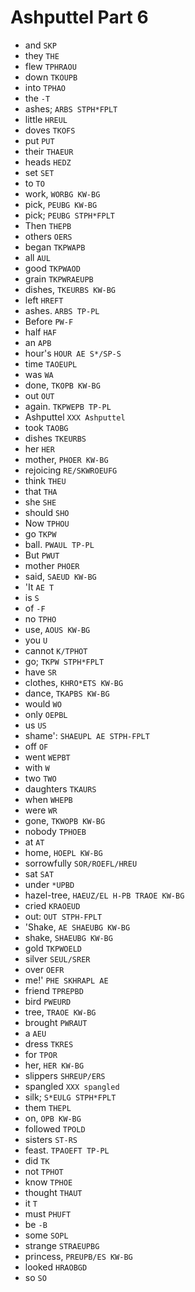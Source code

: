 # Ashputtel Part 6

* and `SKP`
* they `THE`
* flew `TPHRAOU`
* down `TKOUPB`
* into `TPHAO`
* the `-T`
* ashes; `ARBS STPH*FPLT`
* little `HREUL`
* doves `TKOFS`
* put `PUT`
* their `THAEUR`
* heads `HEDZ`
* set `SET`
* to `TO`
* work, `WORBG KW-BG`
* pick, `PEUBG KW-BG`
* pick; `PEUBG STPH*FPLT`
* Then `THEPB`
* others `OERS`
* began `TKPWAPB`
* all `AUL`
* good `TKPWAOD`
* grain `TKPWRAEUPB`
* dishes, `TKEURBS KW-BG`
* left `HREFT`
* ashes. `ARBS TP-PL`
* Before `PW-F`
* half `HAF`
* an `APB`
* hour's `HOUR AE S*/SP-S`
* time `TAOEUPL`
* was `WA`
* done, `TKOPB KW-BG`
* out `OUT`
* again. `TKPWEPB TP-PL`
* Ashputtel `XXX Ashputtel`
* took `TAOBG`
* dishes `TKEURBS`
* her `HER`
* mother, `PHOER KW-BG`
* rejoicing `RE/SKWROEUFG`
* think `THEU`
* that `THA`
* she `SHE`
* should `SHO`
* Now `TPHOU`
* go `TKPW`
* ball. `PWAUL TP-PL`
* But `PWUT`
* mother `PHOER`
* said, `SAEUD KW-BG`
* 'It `AE T`
* is `S`
* of `-F`
* no `TPHO`
* use, `AOUS KW-BG`
* you `U`
* cannot `K/TPHOT`
* go; `TKPW STPH*FPLT`
* have `SR`
* clothes, `KHRO*ETS KW-BG`
* dance, `TKAPBS KW-BG`
* would `WO`
* only `OEPBL`
* us `US`
* shame': `SHAEUPL AE STPH-FPLT`
* off `OF`
* went `WEPBT`
* with `W`
* two `TWO`
* daughters `TKAURS`
* when `WHEPB`
* were `WR`
* gone, `TKWOPB KW-BG`
* nobody `TPHOEB`
* at `AT`
* home, `HOEPL KW-BG`
* sorrowfully `SOR/ROEFL/HREU`
* sat `SAT`
* under `*UPBD`
* hazel-tree, `HAEUZ/EL H-PB TRAOE KW-BG`
* cried `KRAOEUD`
* out: `OUT STPH-FPLT`
* 'Shake, `AE SHAEUBG KW-BG`
* shake, `SHAEUBG KW-BG`
* gold `TKPWOELD`
* silver `SEUL/SRER`
* over `OEFR`
* me!' `PHE SKHRAPL AE`
* friend `TPREPBD`
* bird `PWEURD`
* tree, `TRAOE KW-BG`
* brought `PWRAUT`
* a `AEU`
* dress `TKRES`
* for `TPOR`
* her, `HER KW-BG`
* slippers `SHREUP/ERS`
* spangled `XXX spangled`
* silk; `S*EULG STPH*FPLT`
* them `THEPL`
* on, `OPB KW-BG`
* followed `TPOLD`
* sisters `ST-RS`
* feast. `TPAOEFT TP-PL`
* did `TK`
* not `TPHOT`
* know `TPHOE`
* thought `THAUT`
* it `T`
* must `PHUFT`
* be `-B`
* some `SOPL`
* strange `STRAEUPBG`
* princess, `PREUPB/ES KW-BG`
* looked `HRAOBGD`
* so `SO`
